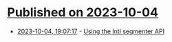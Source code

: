 # [Published on 2023-10-04](index.md)

* [2023-10-04, 19:07:17](https://lobste.rs/s/9y7pz3/using_intl_segmenter_api) - [Using the Intl segmenter API](https://polypane.app/blog/using-the-intl-segmenter-api/)
